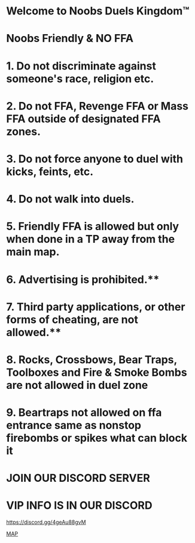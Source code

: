 # Welcome to Noobs Duels Kingdom™
# Noobs Friendly & NO FFA
# 1. Do not discriminate against someone's race, religion etc.
# 2. Do not FFA, Revenge FFA or Mass FFA outside of designated FFA zones.
# ﻿3. Do not force anyone to duel with kicks, feints, etc.
# 4. Do not walk into duels.
# 5. Friendly FFA is allowed but only when done in a TP away from the main map.
# ﻿6. Advertising is prohibited.**
# ﻿7. Third party applications, or other forms of cheating, are not allowed.**
# 8. Rocks, Crossbows, Bear Traps, Toolboxes and Fire & Smoke Bombs are not allowed in duel zone
# ﻿9. Beartraps not allowed on ffa entrance same as nonstop firebombs or spikes what can block it
# JOIN OUR DISCORD SERVER
# VIP INFO IS IN OUR DISCORD

<a id="Noobs Duels Kingdom™ Discord">https://discord.gg/4geAu88gvM


[MAP](https://media.discordapp.net/attachments/1361686047293051002/1370831952948629785/Noobs_1.png?ex=6820ee3e&is=681f9cbe&hm=c76567abe2a70c4b29380193e9424a7b1a4d34b63cf0ca1fa7771d02b7d72507&format=webp&quality=lossless&width=1163&height=717&)
